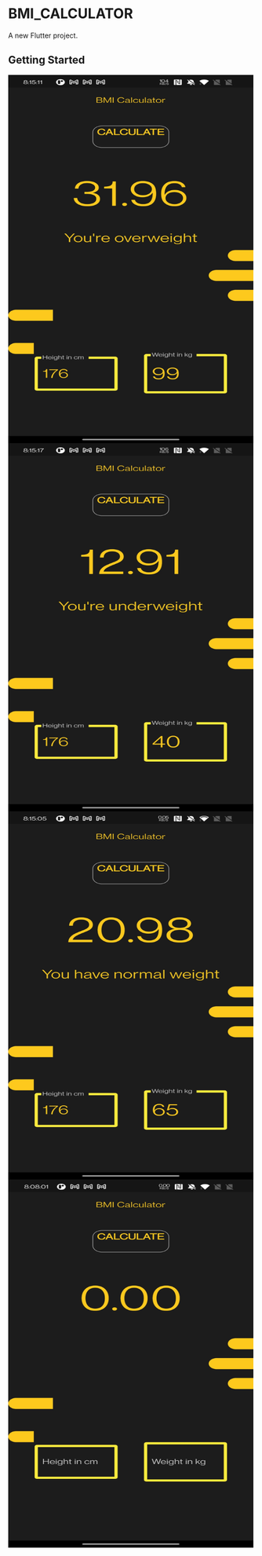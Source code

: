 # BMI_CALCULATOR

A new Flutter project.

## Getting Started


  <a href="url"><img src="https://github.com/shruti110/bmi_calculator/blob/main/s1.jpg?raw=true" align="left" height="750" width="500" ></a>
  
  <a href="url"><img src="https://github.com/shruti110/bmi_calculator/blob/main/s2.jpg?raw=true" align="left" height="750" width="500" ></a>
  
  <a href="url"><img src="https://github.com/shruti110/bmi_calculator/blob/main/s3.jpg?raw=true" align="left" height="750" width="500" ></a>
  
  <a href="url"><img src="https://github.com/shruti110/bmi_calculator/blob/main/s4.jpg?raw=true" align="left" height="750" width="500" ></a>

